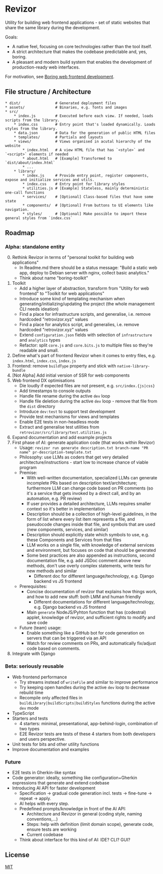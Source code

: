 # Revizor

Utility for building web frontend applications - set of static websites that share the same library during the development.

Goals:

* A native feel, focusing on core technologies rather than the tool itself.
* A strict architecture that makes the codebase predictable and, yes, boring.
* A pleasant and modern build system that enables the development of production-ready web interfaces.

For motivation, see [Boring web frontend development](https://retrovizor.xyz/text/boring-web-frontend-development/).

## File structure / Architecture

```
* dist/                # Generated deployment files
* assets/              # Binaries, e.g. fonts and images
* src/
    * index.js         # Executed before each view. If needed, loads scripts from the library.
    * index.css        # Entry point that's loaded dynamically. Loads styles from the library.
    * data.json        # Data for the generation of public HTML files
    * templates/       # Partials and layouts
    * views/           # Views organised in acutal hierarchy of the website
        * index.html   # A view HTML file that has `<style>` and `<script>` elements if needed
        * about.html   # [Example] Transformed to `dist/about/index.html`
        * ...
    * library/
        * index.js     # Provide entry point, register components, expose and initialize services and utils.
        * index.css    # Entry point for library styles
        * utilities.js # [Example] Stateless, mainly deterministic one-call functions
        * services/    # [Optional] Class-based files that have some state
        * components/  # [Optional] From buttons to UI elements like navigation.
        * styles/      # [Optional] Make possible to import these general styles from `index.css`
```

## Roadmap

### Alpha: standalone entity

0. Rethink Revizor in terms of "personal toolkit for building web applications"
    * In Readme.md there should be a status message: "Build a static web app, deploy to Debian server with nginx, collect basic analytics."
    * Think about name "boring-toolkit"
1. Toolkit
    * Add a higher layer of abstraction, transform from "Utility for web frontend" to "Toolkit for web applications"
    * Introduce some kind of templating mechanism when generating/initializing/updating the project (the whole management CLI needs ideation)
    * Find a place for infrastructure scripts, and generalise, i.e. remove hardcoded "retrovizor.xyz" values
    * Find a place for analytics script, and generalies, i.e. remove hardcoded "retrovizor.xyz" values
    * Extend `configuration.json` fields with selection of `infrastructure` and `analytics` types
    * Refactor: split `core.js` and `core.bits.js` to multiple files so they're readable and small.
2. Define what's part of frontend Revizor when it comes to entry files, e.g. `index.html`, `index.css`, `index.js`
3. Frontend: remove `buildType` property and stick with `native-library-bundle`
4. [Not Alpha] Add initial version of SSR for web components
5. Web frontend DX optimisations
    * Die loudly if expected files are not present, e.g. `src/index.{js|css}`
    * Add timestamps to console outputs
    * Handle file rename during the active `dev` loop
    * Handle file deletion during the active `dev` loop - remove that file from the `dist` directory
    * Introduce `dev:test` to support test development
    * Provide test mechanisms for views and templates
    * Enable E2E tests in non-headless mode
    * Extract and generalise test utilities from `retrovizor/src/library/test.utilities.js`
6. Expand documentation and add example projects
7. First phase of AI: generate application code (that works within Revizor)
    * Usage: `revizor run generate description.txt branch-name "PR name" pr-description-template.txt`
    * Philosophy: use LLMs as coders that get very detailed architecture/instructions - start low to increase chance of viable program
    * Premise:
        * With well-written documentation, specialized LLMs can generate incomplete PRs based on description text/architecture; furthermore
          LLM can change code based on PR comments (so it's a service that gets invoked by a direct call, and by an automation, e.g. PR review)
        * If user provides a detailed architecture, LLMs requires smaller context so it's better in implementation
        * Description should be a collection of high-level guidelines, in the form of list where every list item represents a file, and pseudocode
          changes inside that file, and symbols that are used (new components, services, and similar)
        * Description should explicitly state which symbols to use, e.g. these Components and Services from that files
        * LLM works on a single file, with knowledge of external services and environment, but focuses on code that should be generated
        * Some best practices are also appended as instructions, second documentation file, e.g. add JSDoc comment above new methods, don't use
          overly complex statements, write tests for new methods and similar
            * Different doc for different language/technology, e.g. Django backend vs JS frontend
    * Prerequisites:
        * Concise documentation of revizor that explains how things work, and how to add new stuff: both LMM and human friendly
            * Different documentations for different language/technology, e.g. Django backend vs JS frontend
        * Main `generate` NodeJS/Pyhton function that has (codestral) applet, knowledge of revizor, and sufficient rights to modify and save code
    * Future (team) usage:
        * Enable something like a GitHub bot for code generation on servers that can be triggered via an API
        * Watch for review comments on PRs, and automatically fix/adjust code based on comments.
8. Integrate with Django

### Beta: seriously reusable

* Web frontend performance
    * Try streams instead of `writeFile` and similar to improve performance 
    * Try keeping open handles during the active `dev` loop to decrease rebuild time
    * Recompile only affected files in `buildLibrary|buildScripts|buildStyles` functions during the active `dev` mode
* TypeScript
* Starters and tests
    * 4 starters: minimal, presentational, app-behind-login, combination of two types
    * E2E Revizor tests are tests of these 4 starters from both developers and users perspective.
* Unit tests for bits and other utility functions
* Improve documentation and examples

### Future

* E2E tests in Gherkin-like syntax
* Code generator: ideally, something like configuration+Gherkin expressions that generate and extend codebase
* Introducing AI API for faster development
    * Specification -> gradual code generation incl. tests -> fine-tune -> repeat -> apply.
    * AI helps with every step.
    * Predefined prompts/knowledge in front of the AI API:
        * Architecture and Revizor in general (coding style, naming conventions,...)
        * Steps: help with definition (limit domain scope), generate code, ensure tests are working
        * Current codebase
    * Think about interface for this kind of AI: IDE? CLI? GUI?

## License

[MIT](License)
